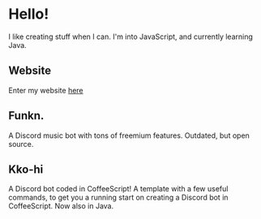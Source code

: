# Hello!

I like creating stuff when I can.
I'm into JavaScript, and currently learning Java.

## Website
Enter my website [here](https://gelofi.github.io/portfolio/)

## Funkn.
A Discord music bot with tons of freemium features. Outdated, but open source.

## Kko-hi
A Discord bot coded in CoffeeScript! A template with a few useful commands, to get you a running start on creating a Discord bot in CoffeeScript. Now also in Java.
